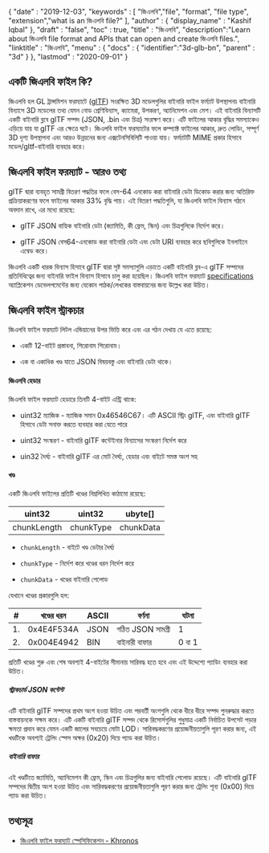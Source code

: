 {
  "date" : "2019-12-03",
  "keywords" : [ "জিএলবি","file", "format", "file type", "extension","what is an জিএলবি file?" ],
  "author" : {
    "display_name" : "Kashif Iqbal"
},
  "draft" : "false",
  "toc" : true,
  "title" : "জিএলবি",
  "description":"Learn about জিএলবি file format and APIs that can open and create জিএলবি files.",
  "linktitle" : "জিএলবি",
  "menu" : {
    "docs" : {
      "identifier":"3d-glb-bn",
      "parent" : "3d"
}
},
  "lastmod" : "2020-09-01"
}

## একটি জিএলবি ফাইল কি?

জিএলবি হল GL ট্রান্সমিশন ফরম্যাটে ([glTF](/3d/gltf/)) সংরক্ষিত 3D মডেলগুলির বাইনারি ফাইল ফর্ম্যাট উপস্থাপনা৷ বাইনারি বিন্যাসে 3D মডেলের তথ্য যেমন নোড শ্রেণিবিন্যাস, ক্যামেরা, উপকরণ, অ্যানিমেশন এবং মেশ। এই বাইনারি বিন্যাসটি একটি বাইনারি ব্লবে glTF সম্পদ (JSON, .bin এবং চিত্র) সংরক্ষণ করে। এটি ফাইলের আকার বৃদ্ধির সমস্যাকেও এড়িয়ে যায় যা glTF এর ক্ষেত্রে ঘটে। জিএলবি ফাইল ফরম্যাটের ফলে কম্প্যাক্ট ফাইলের আকার, দ্রুত লোডিং, সম্পূর্ণ 3D দৃশ্য উপস্থাপনা এবং আরও উন্নয়নের জন্য এক্সটেনসিবিলিটি পাওয়া যায়। ফর্ম্যাটটি MIME প্রকার হিসাবে মডেল/gltf-বাইনারি ব্যবহার করে।

## জিএলবি ফাইল ফরম্যাট - আরও তথ্য

glTF দ্বারা ব্যবহৃত সামগ্রী বিতরণ পদ্ধতির ফলে বেস-64 এনকোড করা বাইনারি ডেটা ডিকোড করার জন্য অতিরিক্ত প্রক্রিয়াকরণের ফলে ফাইলের আকার 33% বৃদ্ধি পায়। এই বিতরণ পদ্ধতিগুলি, যা জিএলবি ফাইল বিন্যাস গঠনে অবদান রাখে, এর মধ্যে রয়েছে:

* glTF JSON বাহ্যিক বাইনারি ডেটা (জ্যামিতি, কী ফ্রেম, স্কিন) এবং চিত্রগুলিকে নির্দেশ করে।

* glTF JSON বেস64-এনকোড করা বাইনারি ডেটা এবং ডেটা URI ব্যবহার করে ছবিগুলিকে ইনলাইনে এম্বেড করে।


জিএলবি একটি ধারক বিন্যাস হিসাবে glTF দ্বারা সৃষ্ট সমস্যাগুলি এড়াতে একটি বাইনারি ব্লব-এ glTF সম্পদের প্রতিনিধিত্বের জন্য বাইনারি ফাইল বিন্যাস হিসাবে চালু করা হয়েছিল। জিএলবি ফাইল ফরম্যাট [specifications](https://github.com/KhronosGroup/glTF/tree/main/specification/2.0#glb-file-format-specification) অ্যাপ্লিকেশন ডেভেলপমেন্টের জন্য যেকোন পাঠক/লেখকের বাস্তবায়নের জন্য উল্লেখ করা উচিত।

## জিএলবি ফাইল স্ট্রাকচার

জিএলবি ফাইল ফরম্যাট লিটল এন্ডিয়ানের উপর ভিত্তি করে এবং এর গঠন দেখায় যে এতে রয়েছে:

* একটি 12-বাইট প্রস্তাবনা, শিরোনাম শিরোনাম।

* এক বা একাধিক খণ্ড যাতে JSON বিষয়বস্তু এবং বাইনারি ডেটা থাকে।


#### জিএলবি হেডার

জিএলবি ফাইল ফরম্যাট হেডারে তিনটি 4-বাইট এন্ট্রি থাকে:

* uint32 ম্যাজিক - ম্যাজিক সমান 0x46546C67। এটি ASCII স্ট্রিং glTF, এবং বাইনারি glTF হিসাবে ডেটা সনাক্ত করতে ব্যবহার করা যেতে পারে

* uint32 সংস্করণ - বাইনারি glTF কন্টেইনার বিন্যাসের সংস্করণ নির্দেশ করে

* uin32 দৈর্ঘ্য - বাইনারি glTF এর মোট দৈর্ঘ্য, হেডার এবং বাইটে সমস্ত অংশ সহ


#### খণ্ড

একটি জিএলবি ফাইলের প্রতিটি খণ্ডের নিম্নলিখিত কাঠামো রয়েছে:

|uint32|uint32|ubyte[]
---|---|---|
|chunkLength|chunkType|chunkData

* `chunkLength` - বাইটে খণ্ড ডেটার দৈর্ঘ্য

* `chunkType` - নির্দেশ করে খণ্ডের ধরন নির্দেশ করে

* `chunkData` - খণ্ডের বাইনারি পেলোড


যেখানে খণ্ডের প্রকারগুলি হল:

|# |খণ্ডের ধরন|ASCII|বর্ণনা|ঘটনা
---|---|---|---|---|
|1.|0x4E4F534A|JSON|গঠিত JSON সামগ্রী|1
|2.|0x004E4942|BIN|বাইনারী বাফার|0 বা 1

প্রতিটি খণ্ডের শুরু এবং শেষ অবশ্যই 4-বাইটের সীমানায় সারিবদ্ধ হতে হবে এবং এই উদ্দেশ্যে প্যাডিং ব্যবহার করা উচিত।

##### স্ট্রাকচার্ড JSON কন্টেন্ট

এটি বাইনারি glTF সম্পদের প্রথম অংশ হওয়া উচিত এবং পরবর্তী অংশগুলি থেকে ধীরে ধীরে সম্পদ পুনরুদ্ধার করতে বাস্তবায়নকে সক্ষম করে। এটি একটি বাইনারি glTF সম্পদ থেকে রিসোর্সগুলির শুধুমাত্র একটি নির্বাচিত উপসেট পড়ার ক্ষমতা প্রদান করে যেমন একটি জালের সবচেয়ে মোটা LOD। সারিবদ্ধকরণের প্রয়োজনীয়তাগুলি পূরণ করার জন্য, এই খণ্ডটিকে অবশ্যই ট্রেলিং স্পেস অক্ষর (0x20) দিয়ে প্যাড করা উচিত।

##### বাইনারি বাফার #####

এই খণ্ডটিতে জ্যামিতি, অ্যানিমেশন কী ফ্রেম, স্কিন এবং চিত্রগুলির জন্য বাইনারি পেলোড রয়েছে। এটি বাইনারি glTF সম্পদের দ্বিতীয় অংশ হওয়া উচিত এবং সারিবদ্ধকরণের প্রয়োজনীয়তাগুলি পূরণ করার জন্য ট্রেলিং শূন্য (0x00) দিয়ে প্যাড করা উচিত।

## তথ্যসূত্র ##

* [জিএলবি ফাইল ফরম্যাট স্পেসিফিকেশন - Khronos](/3d/gltf/)


